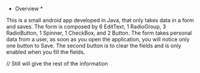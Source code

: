 * Overview *

This is a small android app developed in Java, that only takes data in a form and saves.
The form is composed by 6 EditText, 1 RadioGroup, 3 RadioButton, 1 Spinner, 1 CheckBox, and 2 Button.
The form takes personal data from a user, as soon as you open the application, you will notice only one button to Save. The second button is to clear the fields and is only enabled when you fill the fields.

// Still will give the rest of the information

